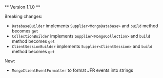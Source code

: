 ** Version 1.1.0 **

Breaking changes:

- `DatabaseBuilder` implements `Supplier<MongoDatabase>` and `build` method becomes `get`
- `CollectionBuilder` implements `Supplier<MongoCollection>` and `build` method becomes `get`
- `ClientSessionBuilder` implements `Supplier<ClientSession>` and `build` method becomes `get`

New:

- `MongoClientEventFormatter` to format JFR events into strings

